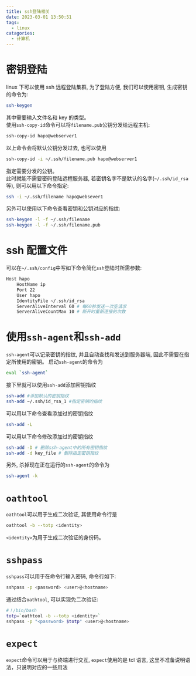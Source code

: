 ```yaml
---
title: ssh登陆相关
date: 2023-03-01 13:50:51
tags:
  - linux
catagories:
  - 计算机
---
```


# 密钥登陆

linux 下可以使用 ssh 远程登陆集群, 为了登陆方便, 我们可以使用密钥, 生成密钥的命令为:

```bash
ssh-keygen
```

其中需要输入文件名和 key 的类型。  
使用`ssh-copy-id`命令可以将`filename.pub`公钥分发给远程主机:

```bash
ssh-copy-id hapo@webserver1
```

以上命令会将默认公钥分发过去, 也可以使用

```bash
ssh-copy-id -i ~/.ssh/filename.pub hapo@webserver1
```

指定需要分发的公钥。  
此时就能不需要密码登陆远程服务器, 若密钥名字不是默认的名字(`~/.ssh/id_rsa`等), 则可以用以下命令指定:

```bash
ssh -i ~/.ssh/filename hapo@websever1
```

另外可以使用以下命令查看密钥和公钥对应的指纹:

```bash
ssh-keygen -l -f ~/.ssh/filename
ssh-keygen -l -f ~/.ssh/filename.pub
```

<!--more-->

# ssh 配置文件

可以在`~/.ssh/config`中写如下命令简化`ssh`登陆时所需参数:

```bash
Host hapo
    HostName ip
    Port 22
    User hapo
    IdentityFile ~/.ssh/id_rsa
    ServerAliveInterval 60 # 每60秒发送一次空请求
    ServerAliveCountMax 10 # 断开时重新连接的次数
```

# 使用`ssh-agent`和`ssh-add`

`ssh-agent`可以记录密钥的指纹, 并且自动查找和发送到服务器端, 因此不需要在指定所使用的密钥。
启动`ssh-agent`的命令为

```bash
eval `ssh-agent`
```

接下里就可以使用`ssh-add`添加密钥指纹

```bash
ssh-add #添加默认的密钥指纹
ssh-add ~/.ssh/id_rsa_1 #指定密钥的指纹
```

可以用以下命令查看添加过的密钥指纹

```bash
ssh-add -L
```

可以用以下命令修改添加过的密钥指纹

```bash
ssh-add -D # 删除ssh-agent中的所有密钥指纹
ssh-add -d key_file # 删除指定密钥指纹
```

另外, 杀掉现在正在运行的`ssh-agent`的命令为

```bash
ssh-agent -k
```

# `oathtool`

`oathtool`可以用于生成二次验证, 其使用命令行是

```bash
oathtool -b --totp <identity>
```

`<identity>`为用于生成二次验证的身份码。

# `sshpass`

`sshpass`可以用于在命令行输入密码, 命令行如下:

```bash
sshpass -p <password> <user>@<hostname>
```

通过结合`oathtool`, 可以实现免二次验证:

```bash
#！/bin/bash
totp=`oathtool -b --totp <identity>`
sshpass -p "<password> $totp" <user>@<hostname>
```

# `expect`

`expect`命令可以用于与终端进行交互, `expect`使用的是 tcl 语言, 这里不准备说明语法，只说明对应的一些用法
